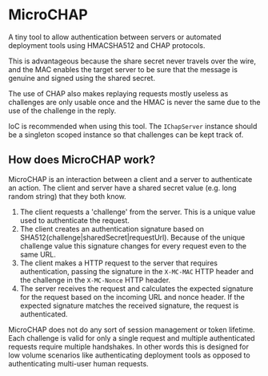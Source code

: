 # MicroCHAP

A tiny tool to allow authentication between servers or automated deployment tools using HMACSHA512 and CHAP protocols.

This is advantageous because the share secret never travels over the wire, and the MAC enables the target server to be sure that the message is genuine and signed using the shared secret.

The use of CHAP also makes replaying requests mostly useless as challenges are only usable once and the HMAC is never the same due to the use of the challenge in the reply.

IoC is recommended when using this tool. The `IChapServer` instance should be a singleton scoped instance so that challenges can be kept track of.

## How does MicroCHAP work?

MicroCHAP is an interaction between a client and a server to authenticate an action. The client and server have a shared secret value (e.g. long random string) that they both know.

1. The client requests a 'challenge' from the server. This is a unique value used to authenticate the request.
2. The client creates an authentication signature based on SHA512(challenge|sharedSecret|requestUrl). Because of the unique challenge value this signature changes for every request even to the same URL.
3. The client makes a HTTP request to the server that requires authentication, passing the signature in the `X-MC-MAC` HTTP header and the challenge in the `X-MC-Nonce` HTTP header.
4. The server receives the request and calculates the expected signature for the request based on the incoming URL and nonce header. If the expected signature matches the received signature, the request is authenticated.

MicroCHAP does not do any sort of session management or token lifetime. Each challenge is valid for only a single request and multiple authenticated requests require multiple handshakes. In other words this is designed for low volume scenarios like authenticating deployment tools as opposed to authenticating multi-user human requests.